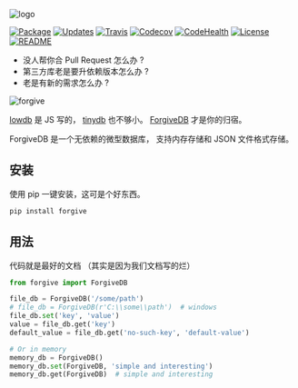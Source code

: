 ![logo](https://rawgit.com/hui-z/ForgiveDB/master/pics/logo.svg)

[![Package](https://img.shields.io/pypi/v/forgive.svg)](https://pypi.python.org/pypi/forgive)
[![Updates](https://pyup.io/repos/github/hui-z/ForgiveDB/shield.svg)](https://pyup.io/repos/github/hui-z/ForgiveDB/)
[![Travis](https://img.shields.io/travis/hui-z/ForgiveDB.svg)](https://travis-ci.org/hui-z/ForgiveDB)
[![Codecov](https://img.shields.io/codecov/c/github/hui-z/ForgiveDB.svg)](http://codecov.io/github/hui-z/ForgiveDB?branch=master)
[![CodeHealth](https://landscape.io/github/hui-z/ForgiveDB/master/landscape.svg?style=flat)](https://landscape.io/github/hui-z/ForgiveDB/master)
[![License](https://img.shields.io/github/license/hui-z/ForgiveDB.svg)](https://github.com/hui-z/ForgiveDB/blob/master/LICENSE)
[![README](https://img.shields.io/badge/Intro-En-brightgreen.svg)](README.cn.md)

* 没人帮你合 Pull Request 怎么办 ?
* 第三方库老是要升依赖版本怎么办 ?
* 老是有新的需求怎么办 ?

![forgive](https://rawgit.com/hui-z/ForgiveDB/master/pics/forgive.jpg)

[lowdb](https://github.com/typicode/lowdb) 是 JS 写的，
[tinydb](http://tinydb.readthedocs.io/en/latest/intro.html) 也不够小。
[ForgiveDB](https://github.com/hui-z/ForgiveDB) 才是你的归宿。

ForgiveDB 是一个无依赖的微型数据库，
支持内存存储和 JSON 文件格式存储。


## 安装

使用 pip 一键安装，这可是个好东西。

``` python
pip install forgive
```


## 用法

代码就是最好的文档
（其实是因为我们文档写的烂）

``` python
from forgive import ForgiveDB

file_db = ForgiveDB('/some/path')
# file_db = ForgiveDB(r'C:\\some\\path')  # windows
file_db.set('key', 'value')
value = file_db.get('key')
default_value = file_db.get('no-such-key', 'default-value')

# Or in memory
memory_db = ForgiveDB()
memory_db.set(ForgiveDB, 'simple and interesting')
memory_db.get(ForgiveDB)  # simple and interesting
```

